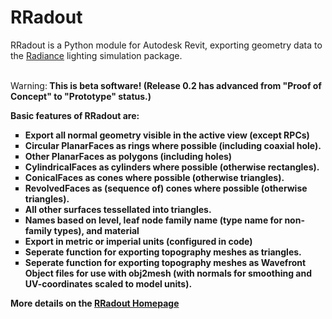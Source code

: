 # RRadout
RRadout is a Python module for Autodesk Revit, exporting geometry data to the 
<a href="http://www.radiance-online.org/">Radiance</a> lighting simulation package.

<br>Warning:<b> This is beta software! (Release 0.2 has advanced from "Proof of Concept" to "Prototype" status.)

Basic features of RRadout are:

<ul TYPE=SQUARE>
	<li> Export all normal geometry visible in the active view (except RPCs)
	</li>
	<li> Circular PlanarFaces as rings where possible (including coaxial hole).
	</li>
	<li> Other PlanarFaces as polygons (including holes)
	</li>
	<li> CylindricalFaces as cylinders where possible (otherwise rectangles).
	</li>
	<li> ConicalFaces as cones where possible (otherwise triangles).
	</li>
	<li> RevolvedFaces as (sequence of) cones where possible (otherwise
		triangles).
	</li>
	<li> All other surfaces tessellated into triangles.
	</li>
	<li> Names based on level, leaf node family name (type name for
		non-family types), and material
	</li>
	<li> Export in metric or imperial units (configured in code)
	</li>
	<li> Seperate function for exporting topography meshes as triangles.
	</li>
	<li> Seperate function for exporting topography meshes as Wavefront
		Object files for use with obj2mesh (with normals for smoothing and
		UV-coordinates scaled to model units).
	</li>
</ul>

More details on the <a href="http://www.schorsch.com/en/download/rradout/">RRadout Homepage</a>
